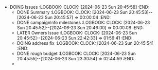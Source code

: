 - DOING Issues
  :LOGBOOK:
  CLOCK: [2024-06-23 Sun 20:45:58]
  :END:
	- DONE Summary
	  :LOGBOOK:
	  CLOCK: [2024-06-23 Sun 20:45:53]--[2024-06-23 Sun 20:45:57] =>  00:00:04
	  :END:
	- DONE campaignInfo milestones
	  :LOGBOOK:
	  CLOCK: [2024-06-23 Sun 20:45:52]--[2024-06-23 Sun 20:46:00] =>  00:00:08
	  :END:
	- LATER Owners Issue
	  :LOGBOOK:
	  CLOCK: [2024-06-23 Sun 20:45:52]--[2024-06-23 Sun 22:42:33] =>  01:56:41
	  :END:
	- DOING address fix
	  :LOGBOOK:
	  CLOCK: [2024-06-23 Sun 20:45:54]
	  :END:
	- DONE rough budget
	  :LOGBOOK:
	  CLOCK: [2024-06-23 Sun 20:45:55]--[2024-06-23 Sun 23:30:54] =>  02:44:59
	  :END:
	-